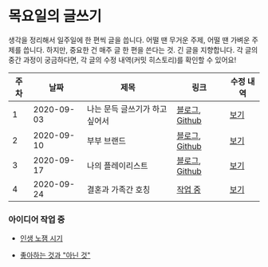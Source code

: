 # 목요일의 글쓰기

생각을 정리해서 일주일에 한 편씩 글을 씁니다. 어떨 땐 무거운 주제, 어떨 땐 가벼운 주제를 씁니다. 하지만, 중요한 건 매주 글 한 편을 쓴다는 것. 긴 글을 지향합니다. 각 글의 중간 과정이 궁금하다면, 각 글의 수정 내역(커밋 히스토리)를 확인할 수 있어요!

| 주차 | 날짜       | 제목                           | 링크                                                         | 수정 내역                                                    |
| ---- | ---------- | ------------------------------ | ------------------------------------------------------------ | ------------------------------------------------------------ |
| 1    | 2020-09-03 | 나는 문득 글쓰기가 하고 싶어서 | [블로그](https://blog.naver.com/jmingyu/222074469809), [Github](./200903_나는_문득_글쓰기가_하고_싶어서.md) | [보기](https://github.com/claudejin/thursdaywriting/commits/master/200903_나는_문득_글쓰기가_하고_싶어서.md) |
| 2    | 2020-09-10 | 부부 브랜드                    | [블로그](https://blog.naver.com/jmingyu/222085611179), [Github](./200910_부부_브랜드.md) | [보기](https://github.com/claudejin/thursdaywriting/commits/master/200910_부부_브랜드.md) |
| 3    | 2020-09-17 | 나의 플레이리스트              | [블로그](https://blog.naver.com/jmingyu/222092953846), [Github](./200917_나의_플레이리스트.md) | [보기](https://github.com/claudejin/thursdaywriting/commits/master/200917_나의_플레이리스트.md) |
| 4    | 2020-09-24 | 결혼과 가족간 호칭             | [작업 중](./200924_결혼과_가족간_호칭.md)                    | [보기](https://github.com/claudejin/thursdaywriting/commits/master/200924_결혼과_가족간_호칭.md) |



### 아이디어 작업 중

* [인생 노잼 시기](./990001_인생_노잼_시기.md)

* [좋아하는 것과 "아닌 것"](./990002_좋아하는_것과_아닌_것.md)